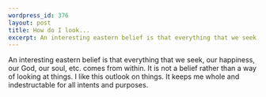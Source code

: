 ```yaml
--- 
wordpress_id: 376
layout: post
title: How do I look...
excerpt: An interesting eastern belief is that everything that we seek, our happiness, our God, our soul, etc. comes from within.  It is not a belief rather than a way of looking at things.  I like this outlook on things.  It keeps me whole and indestructable for all intents and purposes.
---
```

An interesting eastern belief is that everything that we seek, our happiness, our God, our soul, etc. comes from within.  It is not a belief rather than a way of looking at things.  I like this outlook on things.  It keeps me whole and indestructable for all intents and purposes.
